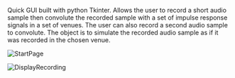 Quick GUI built with python Tkinter.  Allows the user to record a short audio sample then convolute the
recorded sample with a set of impulse response signals in a set of venues.  The user can also record a second
audio sample to convolute.  The object is to simulate the recorded audio sample as if it was recorded in the 
chosen venue.

![StartPage](https://user-images.githubusercontent.com/36753018/68554723-dc305700-03de-11ea-8cc5-323c4efd5ea1.png)


![DisplayRecording](https://user-images.githubusercontent.com/36753018/68554836-77c1c780-03df-11ea-9bbe-1c319a6e2d1e.png)
